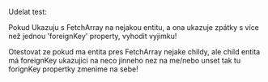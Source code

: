 Udelat test:

Pokud Ukazuju s FetchArray na nejakou entitu, a ona ukazuje zpátky s více než jednou 'foreignKey' property, vyhodit
vyjimku!

Otestovat ze pokud ma entita pres FetchArray nejake childy, ale child entita má foreignKey ukazujici na neco jinneho nez
na me/nebo unset tak tu forignKey propertky zmenime na sebe!